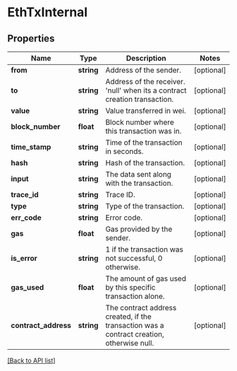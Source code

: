 # EthTxInternal

## Properties

Name | Type | Description | Notes
------------ | ------------- | ------------- | -------------
**from** | **string** | Address of the sender. | [optional]
**to** | **string** | Address of the receiver. &#39;null&#39; when its a contract creation transaction. | [optional]
**value** | **string** | Value transferred in wei. | [optional]
**block_number** | **float** | Block number where this transaction was in. | [optional]
**time_stamp** | **string** | Time of the transaction in seconds. | [optional]
**hash** | **string** | Hash of the transaction. | [optional]
**input** | **string** | The data sent along with the transaction. | [optional]
**trace_id** | **string** | Trace ID. | [optional]
**type** | **string** | Type of the transaction. | [optional]
**err_code** | **string** | Error code. | [optional]
**gas** | **float** | Gas provided by the sender. | [optional]
**is_error** | **string** | 1 if the transaction was not successful, 0 otherwise. | [optional]
**gas_used** | **float** | The amount of gas used by this specific transaction alone. | [optional]
**contract_address** | **string** | The contract address created, if the transaction was a contract creation, otherwise null. | [optional]

[[Back to API list]](../../README.md#api-endpoints)
